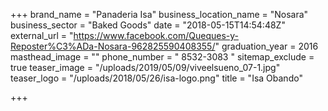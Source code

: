 +++
brand_name = "Panaderia Isa"
business_location_name = "Nosara"
business_sector = "Baked Goods"
date = "2018-05-15T14:54:48Z"
external_url = "https://www.facebook.com/Queques-y-Reposter%C3%ADa-Nosara-962825590408355/"
graduation_year = 2016
masthead_image = ""
phone_number = " 8532-3083 "
sitemap_exclude = true
teaser_image = "/uploads/2019/05/09/viveelsueno_07-1.jpg"
teaser_logo = "/uploads/2018/05/26/isa-logo.png"
title = "Isa Obando"

+++
